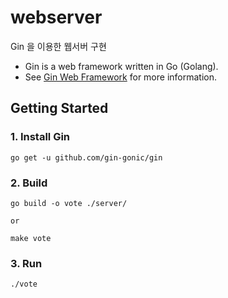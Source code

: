 # webserver

Gin 을 이용한 웹서버 구현
- Gin is a web framework written in Go (Golang).
- See [Gin Web Framework](https://github.com/gin-gonic/gin/) for more information.

## Getting Started
### 1. Install Gin
 ```
 go get -u github.com/gin-gonic/gin
 ```
### 2. Build
```
go build -o vote ./server/

or

make vote
```
### 3. Run
```
./vote
```